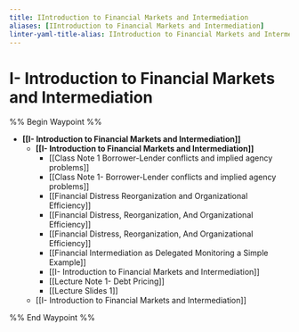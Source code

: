 ```yaml
---
title: IIntroduction to Financial Markets and Intermediation
aliases: [IIntroduction to Financial Markets and Intermediation]
linter-yaml-title-alias: IIntroduction to Financial Markets and Intermediation
---
```


# I- Introduction to Financial Markets and Intermediation

%% Begin Waypoint %%
- **[[I- Introduction to Financial Markets and Intermediation]]**
	- **[[I- Introduction to Financial Markets and Intermediation]]**
		- [[Class Note 1 Borrower-Lender conflicts and implied agency problems]]
		- [[Class Note 1- Borrower-Lender conflicts and implied agency problems]]
		- [[Financial Distress Reorganization and Organizational Efficiency]]
		- [[Financial Distress,  Reorganization,  And Organizational Efficiency]]
		- [[Financial Distress, Reorganization, And Organizational Efficiency]]
		- [[Financial Intermediation as Delegated Monitoring a Simple Example]]
		- [[I- Introduction to Financial Markets and Intermediation]]
		- [[Lecture Note 1- Debt Pricing]]
		- [[Lecture Slides 1]]
	- [[I- Introduction to Financial Markets and Intermediation]]

%% End Waypoint %%